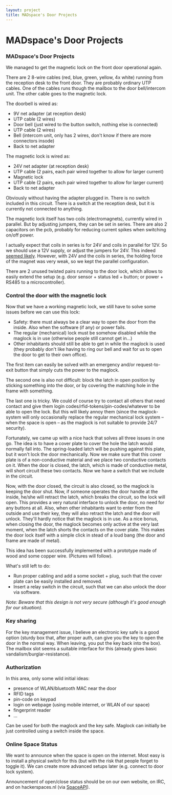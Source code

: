 ```yaml
---
layout: project
title: MADspace's Door Projects
---
```


# MADspace's Door Projects
### MADspace's Door Projects

We managed to get the magnetic lock on the front door operational again.

There are 2 8-wire cables (red, blue, green, yellow, 4x white) running from the reception desk to the front door. They are probably ordinary UTP cables. One of the cables runs though the mailbox to the door bell/intercom unit. The other cable goes to the magnetic lock.

The doorbell is wired as:

  * 9V net adapter (at reception desk)
  * UTP cable (2 wires)
  * Door bell (just wired to the button switch, nothing else is connected)
  * UTP cable (2 wires)
  * Bell (intercom unit, only has 2 wires, don't know if there are more connectors insode)
  * Back to net adapter

The magnetic lock is wired as:
  * 24V net adapter (at reception desk)
  * UTP cable (2 pairs, each pair wired together to allow for larger current)
  * Magnetic lock
  * UTP cable (2 pairs, each pair wired together to allow for larger current)
  * Back to net adapter

Obviously without having the adapter plugged in. There is no switch included in this circuit. There is a switch at the reception desk, but it is currently not connected to anything.

The magnetic lock itself has two coils (electromagnets), currently wired in parallel. But by adjusting jumpers, they can be set in series. There are also 2 capacitors on the pcb, probably for reducing current spikes when switching on/off power.

I actually expect that coils in series is for 24V and coils in parallel for 12V. So we should use a 12V supply, or adjust the jumpers for 24V. This indeed [seemed likely](https://en.wikipedia.org/wiki/Magnetic_lock#Electrical_Requirements). However, with 24V and the coils in series, the holding force of the magnet was very weak, so we kept the parallel configuration.

There are 2 unused twisted pairs running to the door lock, which allows to easily extend the setup (e.g. door sensor + status led + button; or power + RS485 to a microcontroller).

### Control the door with the magnetic lock

Now that we have a working magnetic lock, we still have to solve some issues before we can use this lock:

* Safety: there must always be a clear way to open the door from the inside. Also when the software (if any) or power fails.
* The regular (mechanical) lock must be somehow disabled while the maglock is in use (otherwise people still cannot get in…)
* Other inhabitants should still be able to get in while the maglock is used (they probably don't like having to ring our bell and wait for us to open the door to get to their own office).

The first item can easily be solved with an emergency and/or request-to-exit button that simply cuts the power to the maglock.

The second one is also not difficult: block the latch in open position by sticking something into the door, or by covering the matching hole in the frame with something.

The last one is tricky. We could of course try to contact all others that need contact and give them login codes/rfid-tokens/pin-codes/whatever to be able to open the lock. But this will likely annoy them (since the maglock-system will only occasionally replace the regular mechanical lock system – when the space is open – as the maglock is not suitable to provide 24/7 security).

Fortunately, we came up with a nice hack that solves all three issues in one go. The idea is to have a cover plate to cover the hole the latch would normally fall into. The spring-loaded latch will be pushing against this plate, but it won't lock the door mechanically. Now we make sure that this cover plate is of a non-conductive material and we place two conductive contacts on it. When the door is closed, the latch, which is made of conductive metal, will short circuit these two contacts. Now we have a switch that we include in the circuit.

Now, with the door closed, the circuit is also closed, so the maglock is keeping the door shut. Now, if someone operates the door handle at the inside, he/she will retract the latch, which breaks the circuit, so the lock will open. This provides a very natural interface to unlock the door, no need for any buttons at all. Also, when other inhabitants want to enter from the outside and use their key, they will also retract the latch and the door will unlock. They'll hardly notice that the maglock is in use. As a nice bonus, when closing the door, the maglock becomes only active at the very last moment, when the latch shorts the contacts on the cover plate. This makes the door lock itself with a simple click in stead of a loud bang (the door and frame are made of metal).

This idea has been successfully implemented with a prototype made of wood and some copper wire. (Pictures will follow).

What's still left to do:

* Run proper cabling and add a some socket + plug, such that the cover plate can be easily installed and removed.
* Insert a relay switch in the circuit, such that we can also unlock the door via software.

*Note: Beware that this design is not very secure (although it's good enough for our situation).*

### Key sharing

For the key management issue, I believe an electronic key safe is a good option (sturdy box that, after proper auth, can give you the key to open the door in the normal way. When leaving, you put the key back into the box). The mailbox slot seems a suitable interface for this (already gives basic vandalism/burglar-resistance).

### Authorization

In this area, only some wild initial ideas:

* presence of WLAN/bluetooth MAC near the door
* RFID tags
* pin-code on keypad
* login on webpage (using mobile internet, or WLAN of our space)
* fingerprint reader
* …

Can be used for both the maglock and the key safe. Maglock can initially be just controlled using a switch inside the space.

### Online Space Status

We want to announce when the space is open on the internet. Most easy is to install a physical switch for this (but with the risk that people forget to toggle it). We can create more advanced setups later (e.g. connect to door lock system).

Announcement of open/close status should be on our own website, on IRC, and on hackerspaces.nl (via [SpaceAPI](http://hackerspaces.nl/spaceapi/)).



